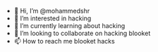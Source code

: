 - 👋 Hi, I’m @mohammedshr
- 👀 I’m interested in hacking
- 🌱 I’m currently learning about hacking
- 💞️ I’m looking to collaborate on hacking blooket
- 📫 How to reach me blooket hacks


<!---
mohammedshr/mohammedshr is a ✨ special ✨ repository because its `README.md` (this file) appears on your GitHub profile.
You can click the Preview link to take a look at your changes.
--->
